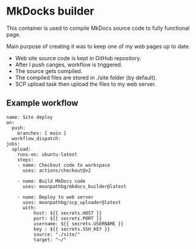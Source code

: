# MkDocks builder

This container is used to compile MkDocs source code to fully functional page.

Main purpose of creating it was to keep one of my web pages up to date.


* Web site source code is kept in GitHub repository.
* After I push canges, workflow is triggered.
* The source gets compiled.
* The compiled files are stored in ./site folder (by default).
* SCP upload task then upload the files to my web server.

## Example workflow
```
name: Site deploy
on:
  push:
    branches: [ main ]
  workflow_dispatch:
jobs:
  upload:
    runs-on: ubuntu-latest
    steps:
    - name: Checkout code to workspace
      uses: actions/checkout@v2

    - name: Build MkDocs code
      uses: moonpathbg/mkdocs_builder@latest

    - name: Deploy to web server
      uses: moonpathbg/scp_uploader@latest
      with:
          host: ${{ secrets.HOST }}
          port: ${{ secrets.PORT }}
          username: ${{ secrets.USERNAME }}
          key : ${{ secrets.SSH_KEY }}
          source: "./site/"
          target: "~/"
```
